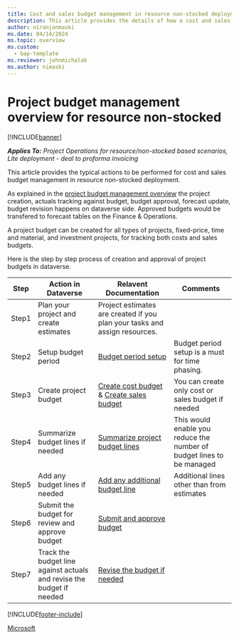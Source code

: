 ```yaml
---
title: Cost and sales budget management in resource non-stocked deployment.
description: This article provides the details of how a cost and sales budgets can be managed in resource non-stocked deployment. 
author: niranjanmaski
ms.date: 04/14/2024
ms.topic: overview
ms.custom: 
  - bap-template
ms.reviewer: johnmichalak
ms.author: nimaski
---
```


# Project budget management overview for resource non-stocked

[!INCLUDE[banner](../includes/banner.md)]

_**Applies To:** Project Operations for resource/non-stocked based scenarios, Lite deployment - deal to proforma invoicing_

This article provides the typical actions to be performed for cost and sales budget management in resource non-stocked deployment. 

As explained in the [project budget management overview](project-budget-management-overview-res-non-stocked.md) the project creation, actuals tracking against budget, budget approval, forecast update, budget revision happens on dataverse side. Approved budgets would be transfered to forecast tables on the Finance & Operations. 

A project budget can be created for all types of projects, fixed-price, time and material, and investment projects, for tracking both costs and sales budgets.

Here is the step by step process of creation and approval of project budgets in dataverse.

| Step | Action in Dataverse | Relavent Documentation | Comments |
|---|---|---|---|
| Step1 | Plan your project and create estimates | Project estimates are created if you plan your tasks and assign resources. |  |
| Step2 | Setup budget period | [Budget period setup](../pro/budget/budget-period-setup.md) | Budget period setup is a must for time phasing.|
| Step3 | Create project budget | [Create cost budget](../pro/budget/create-delete-project-budget.md) & [Create sales budget](../pro/budget/create-delete-project-sales-budget.md) | You can create only cost or sales budget if needed|
| Step4 | Summarize budget lines if needed | [Summarize project budget lines](../pro/budget/summarize-budgetline-during-import.md) | This would enable you reduce the number of budget lines to be managed|
| Step5 | Add any budget lines if needed | [Add any additional budget line ](../pro/budget/project-cost-time-budget-line.md) | Additional lines other than from estimates |
| Step6 | Submit the budget for review and approve budget | [Submit and approve budget ](../pro/budget/project-budget-status-mgmt.md) |  |
| Step7 | Track the budget line against actuals and revise the budget if needed | [Revise the budget if needed ](../pro/budget/revise-project-cost-budget.md) |  |


[!INCLUDE[footer-include](../includes/footer-banner.md)]

[Microsoft](https://www.microsoft.com)

